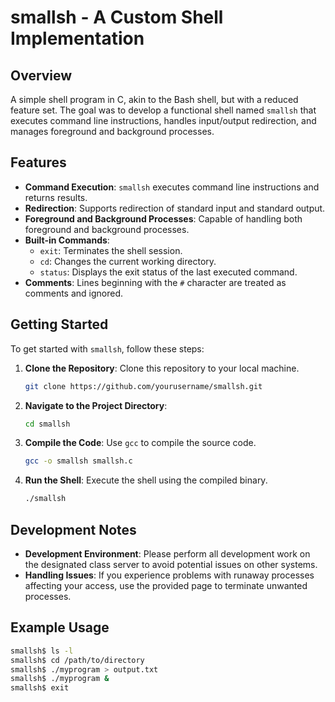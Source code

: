 # smallsh - A Custom Shell Implementation

## Overview

A simple shell program in C, akin to the Bash shell, but with a reduced feature set. The goal was to develop a functional shell named `smallsh` that executes command line instructions, handles input/output redirection, and manages foreground and background processes.

## Features

- **Command Execution**: `smallsh` executes command line instructions and returns results.
- **Redirection**: Supports redirection of standard input and standard output.
- **Foreground and Background Processes**: Capable of handling both foreground and background processes.
- **Built-in Commands**:
  - `exit`: Terminates the shell session.
  - `cd`: Changes the current working directory.
  - `status`: Displays the exit status of the last executed command.
- **Comments**: Lines beginning with the `#` character are treated as comments and ignored.

## Getting Started

To get started with `smallsh`, follow these steps:

1. **Clone the Repository**: Clone this repository to your local machine.
   ```bash
   git clone https://github.com/yourusername/smallsh.git
   ```
2. **Navigate to the Project Directory**:
   ```bash
   cd smallsh
   ```
3. **Compile the Code**: Use `gcc` to compile the source code.
   ```bash
   gcc -o smallsh smallsh.c
   ```
4. **Run the Shell**: Execute the shell using the compiled binary.
   ```bash
   ./smallsh
   ```

## Development Notes

- **Development Environment**: Please perform all development work on the designated class server to avoid potential issues on other systems.
- **Handling Issues**: If you experience problems with runaway processes affecting your access, use the provided page to terminate unwanted processes.

## Example Usage

```bash
smallsh$ ls -l
smallsh$ cd /path/to/directory
smallsh$ ./myprogram > output.txt
smallsh$ ./myprogram &
smallsh$ exit
```
